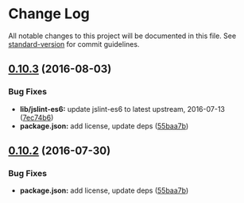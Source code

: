 # Change Log

All notable changes to this project will be documented in this file. See [standard-version](https://github.com/conventional-changelog/standard-version) for commit guidelines.

<a name="0.10.3"></a>
## [0.10.3](https://github.com/reid/node-jslint/compare/v0.10.1...v0.10.3) (2016-08-03)


### Bug Fixes

* **lib/jslint-es6:** update jslint-es6 to latest upstream, 2016-07-13 ([7ec74b6](https://github.com/reid/node-jslint/commit/7ec74b6))
* **package.json:** add license, update deps ([55baa7b](https://github.com/reid/node-jslint/commit/55baa7b))



<a name="0.10.2"></a>
## [0.10.2](https://github.com/reid/node-jslint/compare/v0.10.0...v0.10.2) (2016-07-30)


### Bug Fixes

* **package.json:** add license, update deps ([55baa7b](https://github.com/reid/node-jslint/commit/55baa7b))

